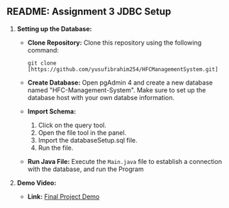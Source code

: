## README: Assignment 3 JDBC Setup

1. **Setting up the Database:**

    - **Clone Repository:** 
      Clone this repository using the following command:
      ```
      git clone [https://github.com/yusufibrahim254/HFCManagementSystem.git]
      ```
      
    - **Create Database:** 
      Open pgAdmin 4 and create a new database named "HFC-Management-System".
      Make sure to set up the database host with your own databse information. 
      
    - **Import Schema:**
      1. Click on the query tool.
      2. Open the file tool in the panel.
      3. Import the databaseSetup.sql file.
      4. Run the file.
      
    - **Run Java File:**
      Execute the `Main.java` file to establish a connection with the database, and run the Program
      
      
2. **Demo Video:**

    - **Link:** [Final Project Demo]()
